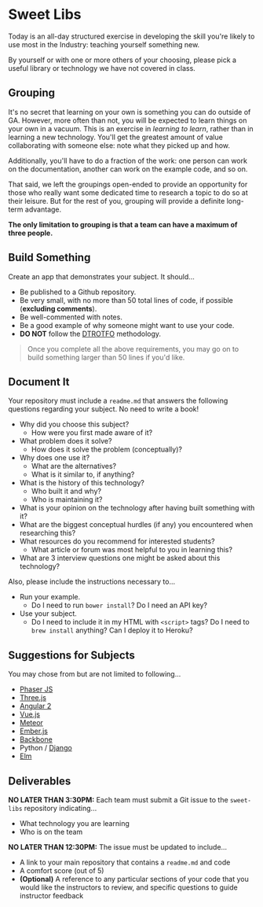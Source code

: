 # Sweet Libs

Today is an all-day structured exercise in developing the skill you're likely to use most in the Industry: teaching yourself something new.

By yourself or with one or more others of your choosing, please pick a useful library or technology we have not covered in class.

## Grouping

It's no secret that learning on your own is something you can do outside of GA. However, more often than not, you will be expected to learn things on your own in a vacuum. This is an exercise in *learning to learn*, rather than in learning a new technology. You'll get the greatest amount of value collaborating with someone else: note what they picked up and how.

Additionally, you'll have to do a fraction of the work: one person can work on the documentation, another can work on the example code, and so on.

That said, we left the groupings open-ended to provide an opportunity for those who really want some dedicated time to research a topic to do so at their leisure. But for the rest of you, grouping will provide a definite long-term advantage.

**The only limitation to grouping is that a team can have a maximum of three people.**

## Build Something

Create an app that demonstrates your subject. It should...
- Be published to a Github repository.
- Be very small, with no more than 50 total lines of code, if possible (**excluding comments**).
- Be well-commented with notes.
- Be a good example of why someone might want to use your code.
- **DO NOT** follow the [DTROTFO](https://i.imgur.com/RadSf.jpg) methodology.

> Once you complete all the above requirements, you may go on to build something larger than 50 lines if you'd like.

## Document It

Your repository must include a `readme.md` that answers the following questions regarding your subject. No need to write a book!

- Why did you choose this subject?
  - How were you first made aware of it?
- What problem does it solve?
  - How does it solve the problem (conceptually)?
- Why does one use it?
  - What are the alternatives?
  - What is it similar to, if anything?
- What is the history of this technology?
  - Who built it and why?
  - Who is maintaining it?
- What is your opinion on the technology after having built something with it?
- What are the biggest conceptual hurdles (if any) you encountered when researching this?
- What resources do you recommend for interested students?
  - What article or forum was most helpful to you in learning this?
- What are 3 interview questions one might be asked about this technology?

Also, please include the instructions necessary to...

- Run your example.
  - Do I need to run `bower install`? Do I need an API key?
- Use your subject.
  - Do I need to include it in my HTML with `<script>` tags? Do I need to `brew install` anything? Can I deploy it to Heroku?

## Suggestions for Subjects

You may chose from but are not limited to following...

- [Phaser JS](http://phaser.io/)
- [Three.js](http://threejs.org/)
- [Angular 2](https://angular.io/)
- [Vue.js](https://vuejs.org/)
- [Meteor](https://www.meteor.com/)
- [Ember.js](http://emberjs.com/)
- [Backbone](http://backbonejs.org/)
- Python / [Django](https://www.djangoproject.com/)
- [Elm](http://elm-lang.org/)

## Deliverables

**NO LATER THAN 3:30PM:** Each team must submit a Git issue to the `sweet-libs` repository indicating...
- What technology you are learning
- Who is on the team

**NO LATER THAN 12:30PM:** The issue must be updated to include...
- A link to your main repository that contains a `readme.md` and code
- A comfort score (out of 5)
- **(Optional)** A reference to any particular sections of your code that you would like the instructors to review, and specific questions to guide instructor feedback
